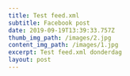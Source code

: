 ```yaml
---
title: Test feed.xml
subtitle: Facebook post
date: 2019-09-19T13:39:33.757Z
thumb_img_path: /images/2.jpg
content_img_path: /images/1.jpg
excerpt: Test feed.xml donderdag
layout: post
---
```


